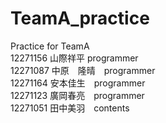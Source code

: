 # TeamA_practice
Practice for TeamA  
12271156 山際祥平 programmer  
12271087 中原　隆晴　programmer  
12271164 安本佳生　programmer  
12271123 廣岡春亮　programmer  
12271051 田中美羽　contents